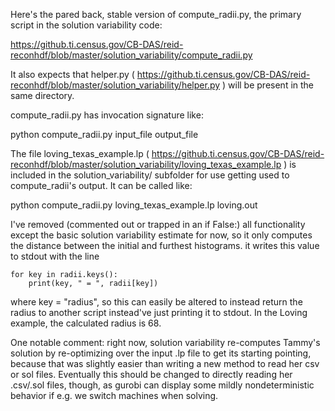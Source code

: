 Here's the pared back, stable version of compute_radii.py, the primary script in the solution variability code:

https://github.ti.census.gov/CB-DAS/reid-reconhdf/blob/master/solution_variability/compute_radii.py

It also expects that helper.py ( https://github.ti.census.gov/CB-DAS/reid-reconhdf/blob/master/solution_variability/helper.py ) will be present in the same directory.

compute_radii.py has invocation signature like:

python compute_radii.py input_file output_file

The file loving_texas_example.lp  ( https://github.ti.census.gov/CB-DAS/reid-reconhdf/blob/master/solution_variability/loving_texas_example.lp ) is included in the solution_variability/ subfolder for use getting used to compute_radii's output. It can be called like:

python compute_radii.py loving_texas_example.lp loving.out

I've removed (commented out or trapped in an if False:) all functionality except the basic solution variability estimate for now, so it only computes the distance between the initial and furthest histograms. it writes this value to stdout with the line

 
    for key in radii.keys():
        print(key, " = ", radii[key])
 

where key = "radius", so this can easily be altered to instead return the radius to another script instead've just printing it to stdout. In the Loving example, the calculated radius is 68.

One notable comment: right now, solution variability re-computes Tammy's solution by re-optimizing over the input .lp file to get its starting pointing, because that was slightly easier than writing a new method to read her csv or sol files. Eventually this should be changed to directly reading her .csv/.sol files, though, as gurobi can display some mildly nondeterministic behavior if e.g. we switch machines when solving.
